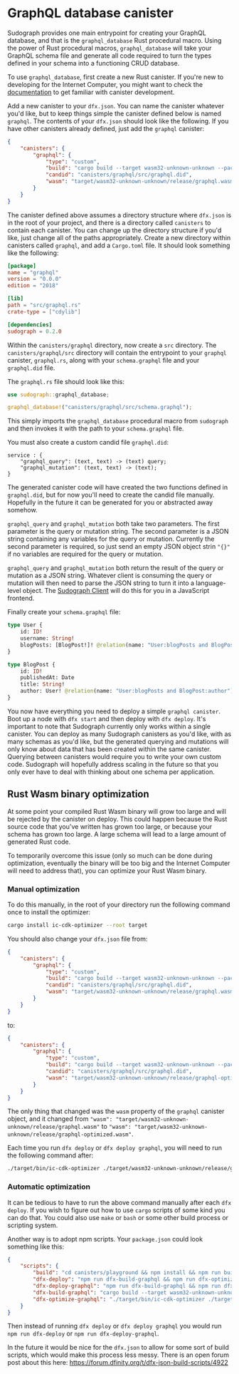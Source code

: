 # GraphQL database canister

Sudograph provides one main entrypoint for creating your GraphQL database, and that is the `graphql_database` Rust procedural macro. Using the power of Rust procedural macros, `graphql_database` will take your GraphQL schema file and generate all code required to turn the types defined in your schema into a functioning CRUD database.

To use `graphql_database`, first create a new Rust canister. If you're new to developing for the Internet Computer, you might want to check the [documentation](https://sdk.dfinity.org/docs/quickstart/quickstart-intro.html) to get familiar with canister development.

Add a new canister to your `dfx.json`. You can name the canister whatever you'd like, but to keep things simple the canister defined below is named `graphql`. The contents of your `dfx.json` should look like the following. If you have other canisters already defined, just add the `graphql` canister:

```json
{
    "canisters": {
        "graphql": {
            "type": "custom",
            "build": "cargo build --target wasm32-unknown-unknown --package graphql --release",
            "candid": "canisters/graphql/src/graphql.did",
            "wasm": "target/wasm32-unknown-unknown/release/graphql.wasm"
        }
    }
}
```

The canister defined above assumes a directory structure where `dfx.json` is in the root of your project, and there is a directory called `canisters` to contain each canister. You can change up the directory structure if you'd like, just change all of the paths appropriately. Create a new directory within canisters called `graphql`, and add a `Cargo.toml` file. It should look something like the following:

```toml
[package]
name = "graphql"
version = "0.0.0"
edition = "2018"

[lib]
path = "src/graphql.rs"
crate-type = ["cdylib"]

[dependencies]
sudograph = 0.2.0
```

Within the `canisters/graphql` directory, now create a `src` directory. The `canisters/graphql/src` directory will contain the entrypoint to your `graphql` canister, `graphql.rs`, along with your `schema.graphql` file and your `graphql.did` file.

The `graphql.rs` file should look like this:

```rust
use sudograph::graphql_database;

graphql_database!("canisters/graphql/src/schema.graphql");
```

This simply imports the `graphql_database` procedural macro from `sudograph` and then invokes it with the path to your `schema.graphql` file.

You must also create a custom candid file `graphql.did`:

```
service : {
    "graphql_query": (text, text) -> (text) query;
    "graphql_mutation": (text, text) -> (text);
}
```

The generated canister code will have created the two functions defined in `graphql.did`, but for now you'll need to create the candid file manually. Hopefully in the future it can be generated for you or abstracted away somehow.

`graphql_query` and `graphql_mutation` both take two parameters. The first parameter is the query or mutation string. The second parameter is a JSON string containing any variables for the query or mutation. Currently the second parameter is required, so just send an empty JSON object strin `"{}"` if no variables are required for the query or mutation.

`graphql_query` and `graphql_mutation` both return the result of the query or mutation as a JSON string. Whatever client is consuming the query or mutation will then need to parse the JSON string to turn it into a language-level object. The [Sudograph Client](https://www.npmjs.com/package/sudograph) will do this for you in a JavaScript frontend.

Finally create your `schema.graphql` file:

```graphql
type User {
    id: ID!
    username: String!
    blogPosts: [BlogPost!]! @relation(name: "User:blogPosts and BlogPost:author")
}

type BlogPost {
    id: ID!
    publishedAt: Date
    title: String!
    author: User! @relation(name: "User:blogPosts and BlogPost:author")
}
```

You now have everything you need to deploy a simple `graphql canister`. Boot up a node with `dfx start` and then deploy with `dfx deploy`. It's important to note that Sudograph currently only works within a single canister. You can deploy as many Sudograph canisters as you'd like, with as many schemas as you'd like, but the generated querying and mutations will only know about data that has been created within the same canister. Querying between canisters would require you to write your own custom code. Sudograph will hopefully address scaling in the future so that you only ever have to deal with thinking about one schema per application.

## Rust Wasm binary optimization

At some point your compiled Rust Wasm binary will grow too large and will be rejected by the canister on deploy. This could happen because the Rust source code that you've written has grown too large, or because your schema has grown too large. A large schema will lead to a large amount of generated Rust code.

To temporarily overcome this issue (only so much can be done during optimization, eventually the binary will be too big and the Internet Computer will need to address that), you can optimize your Rust Wasm binary.

### Manual optimization

To do this manually, in the root of your directory run the following command once to install the optimizer:

```bash
cargo install ic-cdk-optimizer --root target
```

You should also change your `dfx.json` file from:

```json
{
    "canisters": {
        "graphql": {
            "type": "custom",
            "build": "cargo build --target wasm32-unknown-unknown --package graphql --release",
            "candid": "canisters/graphql/src/graphql.did",
            "wasm": "target/wasm32-unknown-unknown/release/graphql.wasm"
        }
    }
}
```

to:

```json
{
    "canisters": {
        "graphql": {
            "type": "custom",
            "build": "cargo build --target wasm32-unknown-unknown --package graphql --release",
            "candid": "canisters/graphql/src/graphql.did",
            "wasm": "target/wasm32-unknown-unknown/release/graphql-optimized.wasm"
        }
    }
}
```

The only thing that changed was the `wasm` property of the `graphql` canister object, and it changed from `"wasm": "target/wasm32-unknown-unknown/release/graphql.wasm"` to `"wasm": "target/wasm32-unknown-unknown/release/graphql-optimized.wasm"`.

Each time you run `dfx deploy` or `dfx deploy graphql`, you will need to run the following command after:

```bash
./target/bin/ic-cdk-optimizer ./target/wasm32-unknown-unknown/release/graphql.wasm -o ./target/wasm32-unknown-unknown/release/graphql-optimized.wasm
```

### Automatic optimization

It can be tedious to have to run the above command manually after each `dfx deploy`. If you wish to figure out how to use `cargo` scripts of some kind you can do that. You could also use `make` or `bash` or some other build process or scripting system.

Another way is to adopt npm scripts. Your `package.json` could look something like this:

```json
{
    "scripts": {
        "build": "cd canisters/playground && npm install && npm run build && cd ../frontend && npm install && npm run build",
        "dfx-deploy": "npm run dfx-build-graphql && npm run dfx-optimize-graphql && dfx deploy",
        "dfx-deploy-graphql": "npm run dfx-build-graphql && npm run dfx-optimize-graphql && dfx deploy graphql",
        "dfx-build-graphql": "cargo build --target wasm32-unknown-unknown --package graphql --release",
        "dfx-optimize-graphql": "./target/bin/ic-cdk-optimizer ./target/wasm32-unknown-unknown/release/graphql.wasm -o ./target/wasm32-unknown-unknown/release/graphql-optimised.wasm"
    }
}
```

Then instead of running `dfx deploy` or `dfx deploy graphql` you would run `npm run dfx-deploy` or `npm run dfx-deploy-graphql`.

In the future it would be nice for the `dfx.json` to allow for some sort of build scripts, which would make this process less messy. There is an open forum post about this here: https://forum.dfinity.org/t/dfx-json-build-scripts/4922
